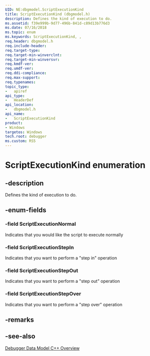 ```yaml
---
UID: NE:dbgmodel.ScriptExecutionKind
title: ScriptExecutionKind (dbgmodel.h)
description: Defines the kind of execution to do.
ms.assetid: f39e999b-9d77-496b-841d-c89d13b776d3
ms.date: 07/16/2018
ms.topic: enum
ms.keywords: ScriptExecutionKind, , 
req.header: dbgmodel.h
req.include-header:
req.target-type:
req.target-min-winverclnt:
req.target-min-winversvr:
req.kmdf-ver:
req.umdf-ver:
req.ddi-compliance:
req.max-support:
req.typenames: 
topic_type: 
-	apiref
api_type: 
-	HeaderDef
api_location: 
-	dbgmodel.h
api_name: 
-	ScriptExecutionKind
product:
- Windows
targetos: Windows
tech.root: debugger
ms.custom: RS5
---
```


# ScriptExecutionKind enumeration

## -description
Defines the kind of execution to do.

## -enum-fields

### -field ScriptExecutionNormal 
Indicates that you would like the script to execute normally

### -field ScriptExecutionStepIn 
Indicates that you want to perform a "step in" operation

### -field ScriptExecutionStepOut 
Indicates that you want to perform a "step out" operation

### -field ScriptExecutionStepOver 
Indicates that you want to perform a "step over" operation

## -remarks

## -see-also

[Debugger Data Model C++ Overview](https://docs.microsoft.com/windows-hardware/drivers/debugger/data-model-cpp-overview)
